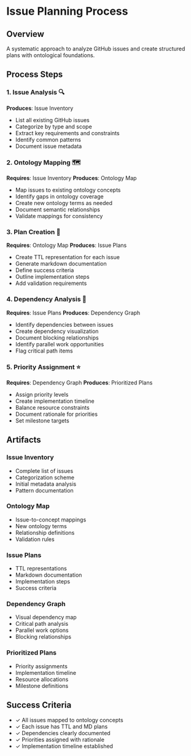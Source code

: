 # Issue Planning Process

## Overview
A systematic approach to analyze GitHub issues and create structured plans with ontological foundations.

## Process Steps

### 1. Issue Analysis 🔍
**Produces**: Issue Inventory
- List all existing GitHub issues
- Categorize by type and scope
- Extract key requirements and constraints
- Identify common patterns
- Document issue metadata

### 2. Ontology Mapping 🗺️
**Requires**: Issue Inventory
**Produces**: Ontology Map
- Map issues to existing ontology concepts
- Identify gaps in ontology coverage
- Create new ontology terms as needed
- Document semantic relationships
- Validate mappings for consistency

### 3. Plan Creation 📝
**Requires**: Ontology Map
**Produces**: Issue Plans
- Create TTL representation for each issue
- Generate markdown documentation
- Define success criteria
- Outline implementation steps
- Add validation requirements

### 4. Dependency Analysis 🔗
**Requires**: Issue Plans
**Produces**: Dependency Graph
- Identify dependencies between issues
- Create dependency visualization
- Document blocking relationships
- Identify parallel work opportunities
- Flag critical path items

### 5. Priority Assignment ⭐
**Requires**: Dependency Graph
**Produces**: Prioritized Plans
- Assign priority levels
- Create implementation timeline
- Balance resource constraints
- Document rationale for priorities
- Set milestone targets

## Artifacts

### Issue Inventory
- Complete list of issues
- Categorization scheme
- Initial metadata analysis
- Pattern documentation

### Ontology Map
- Issue-to-concept mappings
- New ontology terms
- Relationship definitions
- Validation rules

### Issue Plans
- TTL representations
- Markdown documentation
- Implementation steps
- Success criteria

### Dependency Graph
- Visual dependency map
- Critical path analysis
- Parallel work options
- Blocking relationships

### Prioritized Plans
- Priority assignments
- Implementation timeline
- Resource allocations
- Milestone definitions

## Success Criteria
- ✓ All issues mapped to ontology concepts
- ✓ Each issue has TTL and MD plans
- ✓ Dependencies clearly documented
- ✓ Priorities assigned with rationale
- ✓ Implementation timeline established 